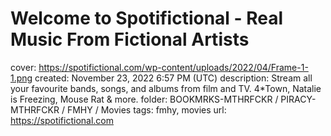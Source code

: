 # Welcome to Spotifictional - Real Music From Fictional Artists

cover: https://spotifictional.com/wp-content/uploads/2022/04/Frame-1-1.png
created: November 23, 2022 6:57 PM (UTC)
description: Stream all your favourite bands, songs, and albums from film and TV. 4*Town, Natalie is Freezing, Mouse Rat & more.
folder: BOOKMRKS-MTHRFCKR / PIRACY-MTHRFCKR / FMHY / Movies
tags: fmhy, movies
url: https://spotifictional.com